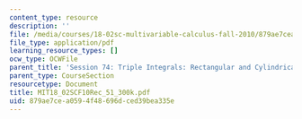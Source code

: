 ```yaml
---
content_type: resource
description: ''
file: /media/courses/18-02sc-multivariable-calculus-fall-2010/879ae7cea0594f48696dced39bea335e_MIT18_02SCF10Rec_51_300k.pdf
file_type: application/pdf
learning_resource_types: []
ocw_type: OCWFile
parent_title: 'Session 74: Triple Integrals: Rectangular and Cylindrical Coordinates'
parent_type: CourseSection
resourcetype: Document
title: MIT18_02SCF10Rec_51_300k.pdf
uid: 879ae7ce-a059-4f48-696d-ced39bea335e
---
```

